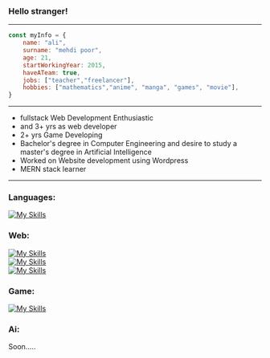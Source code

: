 ### Hello stranger!
_________________________________________________________________________________________________________________________________________________________________________

```javascript
const myInfo = {
    name: "ali",
    surname: "mehdi poor",
    age: 21,
    startWorkingYear: 2015,
    haveATeam: true,
    jobs: ["teacher","freelancer"],
    hobbies: ["mathematics","anime", "manga", "games", "movie"],
}
```

_________________________________________________________________________________________________________________________________________________________________________

- fullstack Web Development Enthusiastic
- and 3+ yrs as web developer
- 2+ yrs Game Developing
- Bachelor's degree in Computer Engineering and desire to study a master's degree in Artificial Intelligence
- Worked on Website development using Wordpress
- MERN stack learner
_________________________________________________________________________________________________________________________________________________________________________

### Languages:

[![My Skills](https://skillicons.dev/icons?i=js,php,py,cs&theme=light)](https://github.com/Ali-mehdi-poor)


### Web:
[![My Skills](https://skillicons.dev/icons?i=html,css,bootstrap,tailwind&theme=light)](https://github.com/Ali-mehdi-poor) <br />
[![My Skills](https://skillicons.dev/icons?i=mongodb,express,react,nodejs,nextjs&theme=light)](https://github.com/Ali-mehdi-poor) <br />
[![My Skills](https://skillicons.dev/icons?i=wordpress,mysql&theme=light)](https://github.com/Ali-mehdi-poor) <br />

### Game:
[![My Skills](https://skillicons.dev/icons?i=unity,blender&theme=light)](https://github.com/Ali-mehdi-poor)

### Ai:

Soon.....


